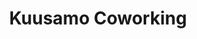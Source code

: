 ---
title: Kuusamo Coworking
ruka: ye
palvelu: ye
slug: https://kuusamocoworking.fi/
update: 2022-03-28-18:50
products:  Yhteisötyötila Suomen kauneimmassa kaupungissa! Työskentele  jaetussa huoneessa tai omassa toimistohuoneessa.  Lyhytaikaiseen vuokraukseen.
image01: ../images/coworking-ulkokuva.jpeg
---